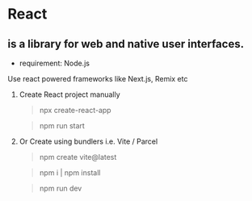 
# React 

## is a library for web and native user interfaces.
* requirement: Node.js 

Use react powered frameworks like Next.js, Remix etc

1. Create React project manually 

    > npx create-react-app
    
    > npm run start

2. Or Create using bundlers i.e. Vite / Parcel 
    > npm create vite@latest
    
    > npm i | npm install

    > npm run dev


